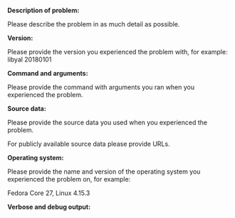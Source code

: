 **Description of problem:**

Please describe the problem in as much detail as possible.

**Version:**

Please provide the version you experienced the problem with, for example:
libyal 20180101

**Command and arguments:**

Please provide the command with arguments you ran when you experienced
the problem.

**Source data:**

Please provide the source data you used when you experienced the problem.

For publicly available source data please provide URLs.

**Operating system:**

Please provide the name and version of the operating system you experienced
the problem on, for example:

Fedora Core 27, Linux 4.15.3

**Verbose and debug output:**

